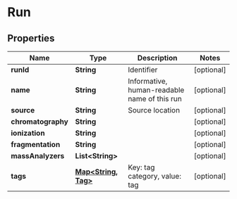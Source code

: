 

# Run


## Properties

| Name | Type | Description | Notes |
|------------ | ------------- | ------------- | -------------|
|**runId** | **String** | Identifier |  [optional] |
|**name** | **String** | Informative, human-readable name of this run |  [optional] |
|**source** | **String** | Source location |  [optional] |
|**chromatography** | **String** |  |  [optional] |
|**ionization** | **String** |  |  [optional] |
|**fragmentation** | **String** |  |  [optional] |
|**massAnalyzers** | **List&lt;String&gt;** |  |  [optional] |
|**tags** | [**Map&lt;String, Tag&gt;**](Tag.md) | Key: tag category, value: tag |  [optional] |



